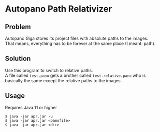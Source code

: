 # Autopano Path Relativizer

## Problem

Autopano Giga stores its project files with 
absolute paths to the images.    
That means, everything has to be forever at the same place (I meant: path).

## Solution

Use this program to switch to relative paths.   
A file called ```test.pano``` gets a brother called ```test.relative.pano``` 
who is basically the same except the relative paths to the images.    

## Usage

Requires Java 11 or higher

    $ java -jar apr.jar -u
    $ java -jar apr.jar <panofile>
    $ java -jar apr.jar <dir>
